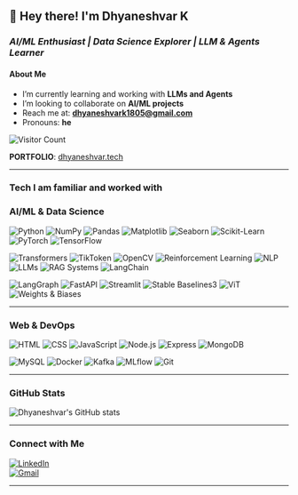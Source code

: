 ## 👋 Hey there! I'm Dhyaneshvar K  

### *AI/ML Enthusiast | Data Science Explorer | LLM & Agents Learner*  

#### About Me  
- I’m currently learning and working with **LLMs and Agents**  
- I’m looking to collaborate on **AI/ML projects**  
- Reach me at: **dhyaneshvark1805@gmail.com**  
- Pronouns: **he**  

![Visitor Count](https://visitor-badge.laobi.icu/badge?page_id=Dhyanesh18.Dhyanesh18)

**PORTFOLIO**: [dhyaneshvar.tech](https://dhyaneshvar.tech)  

---

### Tech I am familiar and worked with  

### AI/ML & Data Science

![Python](https://img.shields.io/badge/-Python-3776AB?logo=python&logoColor=white)
![NumPy](https://img.shields.io/badge/-NumPy-013243?logo=numpy&logoColor=white)
![Pandas](https://img.shields.io/badge/-Pandas-150458?logo=pandas&logoColor=white)
![Matplotlib](https://img.shields.io/badge/-Matplotlib-11557C?logo=plotly&logoColor=white)
![Seaborn](https://img.shields.io/badge/-Seaborn-4C72B0?logo=seaborn&logoColor=white)
![Scikit-Learn](https://img.shields.io/badge/-Scikit--Learn-F7931E?logo=scikit-learn&logoColor=white)
![PyTorch](https://img.shields.io/badge/-PyTorch-EE4C2C?logo=pytorch&logoColor=white)
![TensorFlow](https://img.shields.io/badge/-TensorFlow-FF6F00?logo=tensorflow&logoColor=white)  

![Transformers](https://img.shields.io/badge/-Transformers-000000?logo=transformers&logoColor=white)
![TikToken](https://img.shields.io/badge/-TikToken-6f42c1)
![OpenCV](https://img.shields.io/badge/-OpenCV-5C3EE8?logo=opencv&logoColor=white)
![Reinforcement Learning](https://img.shields.io/badge/-Reinforcement%20Learning-008080)
![NLP](https://img.shields.io/badge/-NLP-FF6F00)
![LLMs](https://img.shields.io/badge/-LLMs-6f42c1)
![RAG Systems](https://img.shields.io/badge/-RAG%20Systems-FF4500)
![LangChain](https://img.shields.io/badge/-LangChain-FF9900)  

![LangGraph](https://img.shields.io/badge/-LangGraph-00CFFF)
![FastAPI](https://img.shields.io/badge/-FastAPI-009688?logo=fastapi&logoColor=white)
![Streamlit](https://img.shields.io/badge/-Streamlit-FF4B4B)
![Stable Baselines3](https://img.shields.io/badge/-Stable%20Baselines3-4B8BBE)
![ViT](https://img.shields.io/badge/-Vision%20Transformer-FF69B4)
![Weights & Biases](https://img.shields.io/badge/-Weights%20%26%20Biases-FF5C00)

---

### Web & DevOps

![HTML](https://img.shields.io/badge/-HTML5-E34F26?logo=html5&logoColor=white)
![CSS](https://img.shields.io/badge/-CSS3-1572B6?logo=css3&logoColor=white)
![JavaScript](https://img.shields.io/badge/-JavaScript-F7DF1E?logo=javascript&logoColor=black)
![Node.js](https://img.shields.io/badge/-Node.js-339933?logo=node.js&logoColor=white)
![Express](https://img.shields.io/badge/-Express-000000)
![MongoDB](https://img.shields.io/badge/-MongoDB-47A248?logo=mongodb&logoColor=white)  

![MySQL](https://img.shields.io/badge/-MySQL-4479A1?logo=mysql&logoColor=white)
![Docker](https://img.shields.io/badge/-Docker-2496ED?logo=docker&logoColor=white)
![Kafka](https://img.shields.io/badge/-Kafka-231F20?logo=apachekafka&logoColor=white)
![MLflow](https://img.shields.io/badge/-MLflow-11CDEF)
![Git](https://img.shields.io/badge/-Git-F05032?logo=git&logoColor=white)

---

### GitHub Stats  
![Dhyaneshvar's GitHub stats](https://github-readme-stats.vercel.app/api?username=Dhyanesh18&show_icons=true&theme=tokyonight&hide_rank=true)  

---

### Connect with Me  
[![LinkedIn](https://img.shields.io/badge/-LinkedIn-0A66C2?logo=linkedin&logoColor=white)](https://www.linkedin.com/in/dhyaneshvar-k)  
[![Gmail](https://img.shields.io/badge/-Gmail-D14836?logo=gmail&logoColor=white)](mailto:dhyaneshvark1805@gmail.com)  

---
